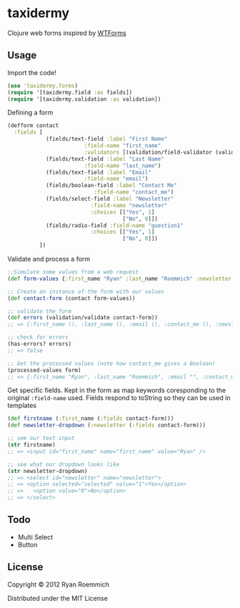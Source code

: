 # taxidermy

Clojure web forms inspired by [WTForms](https://bitbucket.org/simplecodes/wtforms/)

## Usage

Import the code!
```clj
(use 'taxidermy.forms)
(require '[taxidermy.field :as fields])
(require '[taxidermy.validation :as validation])
```

Defining a form
```clj
(defform contact
  :fields [
            (fields/text-field :label "First Name"
                        :field-name "first_name"
                        :validators [(validation/field-validator (validation/min-length? 2) "Must be at least two characters.")])
            (fields/text-field :label "Last Name"
                        :field-name "last_name")
            (fields/text-field :label "Email"
                        :field-name "email")
            (fields/boolean-field :label "Contact Me"
                           :field-name "contact_me")
            (fields/select-field :label "Newsletter"
                          :field-name "newsletter"
                          :choices [["Yes", 1]
                                    ["No", 0]])
            (fields/radio-field :field-name "question1"
                          :choices [["Yes", 1]
                                    ["No", 0]])
          ])
```

Validate and process a form 

```clj
;;Simulate some values from a web request
(def form-values {:first_name "Ryan" :last_name "Roemmich" :newsletter "1"})

;; Create an instance of the form with our values
(def contact-form (contact form-values))

;; validate the form
(def errors (validation/validate contact-form))
;; => {:first_name (), :last_name (), :email (), :contact_me (), :newsletter ()}

;; check for errors
(has-errors? errors)
;; => false

;; Get the processed values (note how contact_me gives a Boolean)
(processed-values form)
;; => {:first_name "Ryan", :last_name "Roemmich", :email "", :contact_me false, :newsletter 1 :question1 nil}
```

Get specific fields. Kept in the form as map keywords coresponding to the original `:field-name` used. 
Fields respond to toString so they can be used in templates

```clj
(def firstname (:first_name (:fields contact-form)))
(def newsletter-dropdown (:newsletter (:fields contact-form)))

;; see our text input
(str firstname)
;; => <input id="first_name" name="first_name" value="Ryan" />

;; see what our dropdown looks like
(str newsletter-dropdown)
;; => <select id="newsletter" name="newsletter">
;; => <option selected="selected" value="1">Yes</option>
;; =>   <option value="0">No</option>
;; => </select>
```

## Todo

* Multi Select
* Button

## License

Copyright © 2012 Ryan Roemmich

Distributed under the MIT License
